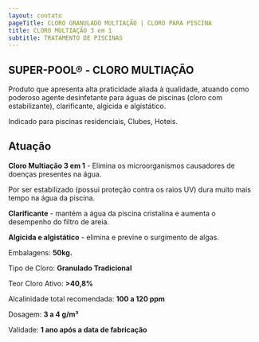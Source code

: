 ```yaml
---
layout: contato
pageTitle: CLORO GRANULADO MULTIAÇÃO | CLORO PARA PISCINA
title: CLORO MULTIAÇÃO 3 em 1
subtitle: TRATAMENTO DE PISCINAS
---
```

## **SUPER-POOL® - CLORO MULTIAÇÃO**

Produto que apresenta alta praticidade aliada à qualidade, atuando como poderoso agente desinfetante para águas de piscinas (cloro com estabilizante), clarificante, algicida e algistático. 

Indicado para piscinas residenciais, Clubes, Hoteis.

## **Atuação**

**Cloro Multiação 3 em 1** - Elimina os microorganismos causadores de doenças presentes na água.

Por ser estabilizado (possui proteção contra os raios UV) dura muito mais tempo na água da piscina.


**Clarificante** - mantém a água da piscina cristalina e aumenta o desempenho do filtro de areia.


**Algicida e algistático** - elimina e previne o surgimento de algas.


Embalagens: **50kg.**

Tipo de Cloro: **Granulado Tradicional**

Teor Cloro  Ativo: **>40,8%**

Alcalinidade total recomendada: **100 a 120 ppm**           

Dosagem: **3 a 4 g/m³**

Validade: **1 ano após a data de fabricação**

